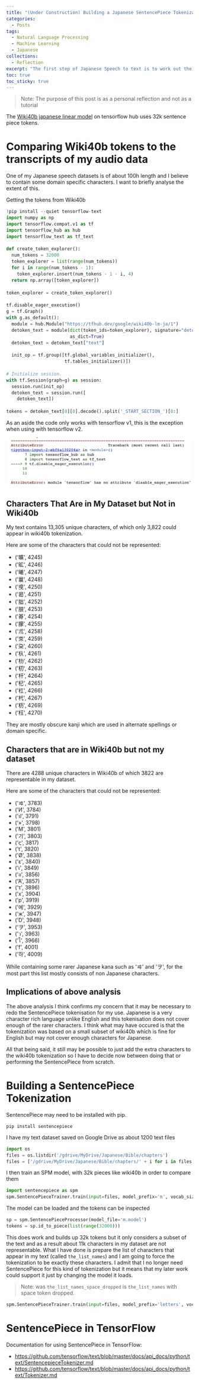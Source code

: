 ```yaml
---
title: "(Under Construction) Building a Japanese SentencePiece Tokenization"
categories:
  - Posts
tags:
  - Natural Language Processing
  - Machine Learning
  - Japanese
collections:
  - Reflection
excerpt: "The first step of Japanese Speech to text is to work out the tokens"
toc: true
toc_sticky: true
---
```

> Note: The purpose of this post is as a personal reflection and not as a tutorial

The [Wiki40b japanese linear model](https://tfhub.dev/google/wiki40b-lm-ja/1) on tensorflow hub uses 32k sentence piece tokens.

# Comparing Wiki40b tokens to the transcripts of my audio data
One of my Japanese speech datasets is of about 100h length and I believe to contain some domain specific characters. I want to briefly analyse the extent of this.

Getting the tokens from Wiki40b

```python
!pip install --quiet tensorflow-text
import numpy as np
import tensorflow.compat.v1 as tf
import tensorflow_hub as hub
import tensorflow_text as tf_text

def create_token_explorer():
  num_tokens = 32000
  token_explorer = list(range(num_tokens))
  for i in range(num_tokens - 1):
    token_explorer.insert(num_tokens - 1 - i, 4)
  return np.array([token_explorer])

token_explorer = create_token_explorer()

tf.disable_eager_execution()
g = tf.Graph()
with g.as_default():
  module = hub.Module("https://tfhub.dev/google/wiki40b-lm-ja/1")
  detoken_text = module(dict(token_ids=token_explorer), signature="detokenization",
                        as_dict=True)
  detoken_text = detoken_text["text"]

  init_op = tf.group([tf.global_variables_initializer(),
                      tf.tables_initializer()])

# Initialize session.
with tf.Session(graph=g) as session:
  session.run(init_op)
  detoken_text = session.run([
    detoken_text])
  
tokens = detoken_text[0][0].decode().split('_START_SECTION_')[8:]
```

As an aside the code only works with tensorflow v1, this is the exception when using with tensorflow v2.

![image1](/assets/images/2021-02-19-building-japanese-sentence-piece-tokenization/image1.jpg)

## Characters That Are in My Dataset but Not in Wiki40b
My text contains 13,305 unique characters, of which only 3,822 could appear in wiki40b tokenization.

Here are some of the characters that could not be represented:
* ('曠', 4245)
* ('昿', 4246)
* ('曦', 4247)
* ('曩', 4248)
* ('曵', 4250)
* ('曷', 4251)
* ('朏', 4252)
* ('朖', 4253)
* ('朞', 4254)
* ('朦', 4255)
* ('朮', 4258)
* ('朿', 4259)
* ('朶', 4260)
* ('杁', 4261)
* ('朸', 4262)
* ('朷', 4263)
* ('杆', 4264)
* ('杞', 4265)
* ('杠', 4266)
* ('杙', 4267)
* ('杤', 4269)
* ('枉', 4270)

They are mostly obscure kanji which are used in alternate spellings or domain specific.

## Characters that are in Wiki40b but not my dataset
There are 4288 unique characters in Wiki40b of which 3822 are representable in my dataset.

Here are some of the characters that could not be represented:
* ('ヰ', 3783)
* ('И', 3784)
* ('ป', 3791)
* ('»', 3798)
* ('M', 3801)
* ('기', 3803)
* ('ς', 3817)
* ('t', 3820)
* ('Ø', 3838)
* ('ε', 3840)
* ('เ', 3849)
* ('อ', 3856)
* ('Ἀ', 3857)
* ('τ', 3896)
* ('x', 3904)
* ('p', 3919)
* ('에', 3929)
* ('ж', 3947)
* ('D', 3948)
* ('ヲ', 3953)
* ('ว', 3963)
* ('โ', 3966)
* ('f', 4001)
* ('하', 4009)
 
While containing some rarer Japanese kana such as 'ヰ' and 'ヲ', for the most part this list mostly consists of non Japanese characters.
 
## Implications of above analysis
The above analysis I think confirms my concern that it may be necessary to redo the SentencePiece tokenisation for my use. Japanese is a very character rich language unlike English and this tokenisation does not cover enough of the rarer characters. I think what may have occured is that the tokenization was based on a small subset of wiki40b which is fine for English but may not cover enough characters for Japanese.
 
All that being said, it still may be possible to just add the extra characters to the wiki40b tokenization so I have to decide now between doing that or performing the SentencePiece from scratch.
 
# Building a SentencePiece Tokenization
SentencePiece may need to be installed with pip.
```
pip install sentencepiece
```
 
I have my text dataset saved on Google Drive as about 1200 text files
```python
import os
files = os.listdir('/gdrive/MyDrive/Japanese/Bible/chapters')
files = ['/gdrive/MyDrive/Japanese/Bible/chapters/' + i for i in files if '.txt' in i]
```
I then train an SPM model, with 32k pieces like wiki40b in order to compare them
```python
import sentencepiece as spm
spm.SentencePieceTrainer.train(input=files, model_prefix='m', vocab_size=32000)
```
The model can be loaded and the tokens can be inspected
```python
sp = spm.SentencePieceProcessor(model_file='m.model')
tokens = sp.id_to_piece(list(range(32000)))
```
This does work and builds up 32k tokens but it only considers a subset of the text and as a result about 11k characters in my dataset are not representable.
What I have done is prepare the list of characters that appear in my text (called `the_list_names`) and I am going to force the tokenization to be exactly these characters.
I admit that I no longer need SentencePiece for this kind of tokenization but it means that my later work could support it just by changing the model it loads.

> Note: was `the_list_names_space_dropped` is `the_list_names` with space token dropped.
```python
spm.SentencePieceTrainer.train(input=files, model_prefix='letters', vocab_size=13310, user_defined_symbols=the_list_names_space_dropped)
```
# SentencePiece in TensorFlow
Documentation for using SentencePiece in TensorFlow:
* https://github.com/tensorflow/text/blob/master/docs/api_docs/python/text/SentencepieceTokenizer.md
* https://github.com/tensorflow/text/blob/master/docs/api_docs/python/text/Tokenizer.md

